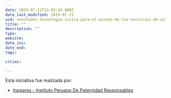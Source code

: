 ```yaml
---
date: 2019-07-21T23:02:24.000Z
date_last_modified: 2019-07-21
uid: onectados-tecnologia-civica-para-el-acceso-de-los-servicios-de-salud-y-ejercicio-de-los-derechos-sexuales-y-derechos-reproductivos-de-adolescentes-y-jovenes
title: ""
description: ""
type: 
website: 
date_ini: 
date_end: 
tags:

cities: 

---
```


Esta iniciativa fue realizada por:

- [Inppares - Instituto Peruano De Paternidad Responsables](/i/inppares-instituto-peruano-de-paternidad-responsables.html)
